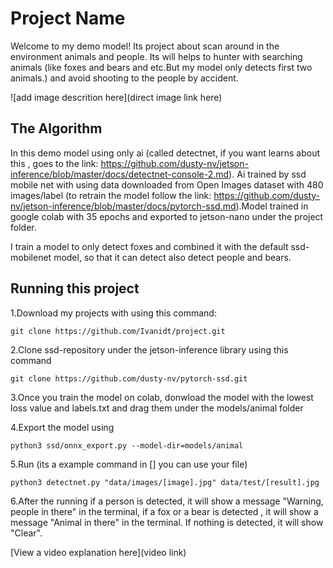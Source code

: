 # Project Name

Welcome to my demo model! Its project about scan around in the environment animals and people. Its will helps to hunter with searching animals (like foxes and bears and etc.But my model only detects first two animals.) and avoid shooting to the people by accident.  

![add image descrition here](direct image link here)

## The Algorithm

In this demo model using only ai (called detectnet, if you want learns about this , goes to the link: https://github.com/dusty-nv/jetson-inference/blob/master/docs/detectnet-console-2.md). Ai trained by ssd mobile net with using data downloaded from Open Images dataset with 480 images/label (to retrain the model follow the link: https://github.com/dusty-nv/jetson-inference/blob/master/docs/pytorch-ssd.md).Model trained in google colab with 35 epochs and exported to jetson-nano under the project folder.

I train a model to only detect foxes and combined it with the default ssd-mobilenet model, so that it can detect also detect people and bears.

## Running this project
1.Download my projects with using this command:
```
git clone https://github.com/Ivanidt/project.git
```

2.Clone ssd-repository under the jetson-inference library using this command
```
git clone https://github.com/dusty-nv/pytorch-ssd.git
```
3.Once you train the model on colab, donwload the model with the lowest loss value and labels.txt and drag them under the models/animal folder

4.Export the model using 
```
python3 ssd/onnx_export.py --model-dir=models/animal
```

5.Run (its a example command in [] you can use your file)
```
python3 detectnet.py "data/images/[image].jpg" data/test/[result].jpg
```
6.After the running if a person is detected, it will show a message "Warning, people in there" in the terminal, if a fox or a bear is detected , it will show a message "Animal in there" in the terminal. If nothing is detected, it will show "Clear".

[View a video explanation here](video link)
